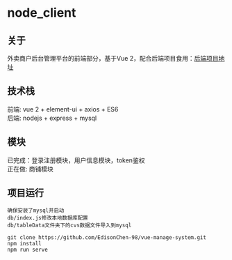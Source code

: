 <!--
 * @Author: Edison Chen
 * @Date: 2022-01-10 09:22:41
-->
# node_client

## 关于
外卖商户后台管理平台的前端部分，基于Vue 2，配合后端项目食用：[后端项目地址](https://github.com/EdisonChen-98/node-manage-system)

## 技术栈
前端: vue 2 + element-ui + axios + ES6  
后端: nodejs + express + mysql  

## 模块
已完成：登录注册模块，用户信息模块，token鉴权  
正在做: 商铺模块

## 项目运行
```
确保安装了mysql并启动
db/index.js修改本地数据库配置
db/tableData文件夹下的cvs数据文件导入到mysql
```
```
git clone https://github.com/EdisonChen-98/vue-manage-system.git
npm install
npm run serve
```
